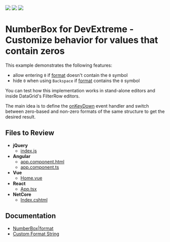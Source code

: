 <!-- default badges list -->
![](https://img.shields.io/endpoint?url=https://codecentral.devexpress.com/api/v1/VersionRange/340354634/23.1.3%2B)
[![](https://img.shields.io/badge/Open_in_DevExpress_Support_Center-FF7200?style=flat-square&logo=DevExpress&logoColor=white)](https://supportcenter.devexpress.com/ticket/details/T1129779)
[![](https://img.shields.io/badge/📖_How_to_use_DevExpress_Examples-e9f6fc?style=flat-square)](https://docs.devexpress.com/GeneralInformation/403183)
<!-- default badges end -->
# NumberBox for DevExtreme - Customize behavior for values that contain zeros 

This example demonstrates the following features:

 - allow entering `0` if [format](https://js.devexpress.com/Documentation/ApiReference/UI_Components/dxNumberBox/Configuration/#format) doesn't contain the `0` symbol
 - hide `0` when using `Backspace` if [format](https://js.devexpress.com/Documentation/ApiReference/UI_Components/dxNumberBox/Configuration/#format) contains the `0` symbol

You can test how this implementation works in stand-alone editors and inside DataGrid's FilterRow editors.


The main idea is to define the [onKeyDown](https://js.devexpress.com/Documentation/ApiReference/UI_Components/dxNumberBox/Configuration/#onKeyDown) event handler and switch between zero-based and non-zero formats of the same structure to get the desired result.


## Files to Review

- **jQuery**
    - [index.js](jQuery/src/index.js)
- **Angular**
    - [app.component.html](Angular/src/app/app.component.html)
    - [app.component.ts](Angular/src/app/app.component.ts)
- **Vue**
    - [Home.vue](Vue/src/components/HomeContent.vue)
- **React**
    - [App.tsx](React/src/App.tsx)
- **NetCore**    
    - [Index.cshtml](ASP.NET%20Core/Views/Home/Index.cshtml)

## Documentation

- [NumberBox|format](https://js.devexpress.com/Documentation/ApiReference/UI_Components/dxNumberBox/Configuration/#format)
- [Custom Format String](https://js.devexpress.com/Documentation/Guide/Common/Value_Formatting/#Format_UI_Component_Values/Custom_Format_String)



